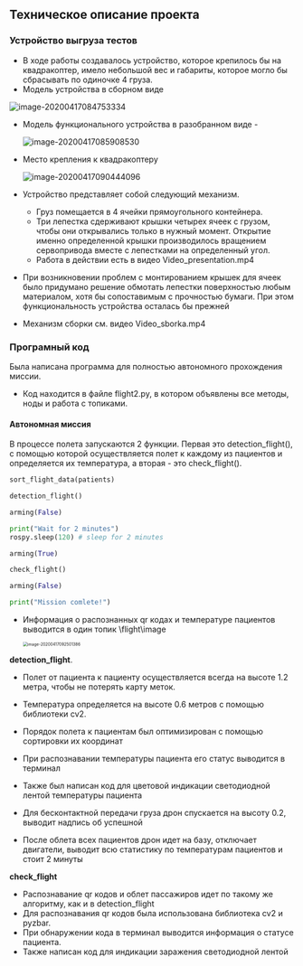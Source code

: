 ## Техническое описание проекта

### Устройство выгруза тестов

- В ходе работы создавалось устройство, которое крепилось бы на квадракоптер, имело небольшой вес и габариты, которое могло бы сбрасывать по одиночке 4 груза.
- Модель устройства в сборном виде

![image-20200417084753334](C:\Users\Denis\AppData\Roaming\Typora\typora-user-images\image-20200417084753334.png)

- Модель функционального устройства в разобранном виде -

  ![image-20200417085908530](C:\Users\Denis\AppData\Roaming\Typora\typora-user-images\image-20200417085908530.png)

- Место крепления к квадракоптеру

  ![image-20200417090444096](C:\Users\Denis\AppData\Roaming\Typora\typora-user-images\image-20200417090444096.png)

- Устройство представляет собой следующий механизм. 

  - Груз помещается в 4 ячейки прямоугольного контейнера. 
  - Три лепестка сдерживают крышки четырех ячеек с грузом, чтобы они открывались только в нужный момент. Открытие именно определенной крышки производилось вращением сервопривода вместе с лепестками на определенный угол. 
  - Работа в действии есть в видео Video_presentation.mp4

- При возникновении проблем с монтированием крышек для ячеек было придумано решение обмотать лепестки поверхностью любым материалом, хотя бы сопоставимым с прочностью бумаги. При этом функциональность устройства осталась бы прежней
- Механизм сборки см. видео Video_sborka.mp4

### Програмный код

Была написана программа для полностью автономного прохождения миссии.

- Код находится в файле flight2.py, в котором объявлены все методы, ноды и работа с топиками.

####  Автономная миссия

В процессе полета запускаются 2 функции. Первая это detection_flight(), с помощью которой осуществляется полет к каждому из пациентов и определяется их температура, а вторая - это check_flight().

~~~ python
sort_flight_data(patients)

detection_flight()

arming(False)

print("Wait for 2 minutes")
rospy.sleep(120) # sleep for 2 minutes

arming(True)

check_flight()

arming(False)

print("Mission comlete!")
~~~



- Информация о распознанных qr кодах и температуре пациентов выводится в один топик \flight\image

  <img src="C:\Users\Denis\AppData\Roaming\Typora\typora-user-images\image-20200417092501386.png" alt="image-20200417092501386" style="zoom:50%;" />



**detection_flight**.

- Полет от пациента к пациенту осуществляется всегда на высоте 1.2 метра, чтобы не потерять карту меток.

- Температура определяется на высоте 0.6 метров с помощью библиотеки cv2.
- Порядок полета к пациентам был оптимизирован с помощью сортировки их координат
- При распознавании температуры пациента его статус выводится в терминал
- Также был написан код для цветовой индикации светодиодной лентой температуры пациента
- Для бесконтактной передачи груза дрон спускается на высоту 0.2, выводит надпись об успешной
- После облета всех пациентов дрон идет на базу, отключает двигатели, выводит всю статистику по температурам пациентов и стоит 2 минуты



**check_flight**

- Распознавание qr кодов и облет пассажиров идет по такому же алгоритму, как и в detection_flight
- Для распознавания qr кодов была использована библиотека cv2 и pyzbar.
- При обнаружении кода в терминал выводится информация о статусе пациента.
- Также написан код для индикации заражения светодиодной лентой